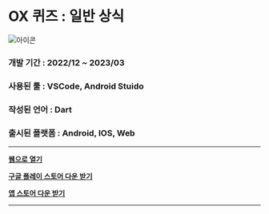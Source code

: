 # OX 퀴즈 : 일반 상식
![아이콘](https://github.com/parksh3641/OX-Quiz-Common-Sense/assets/62498013/af40bd89-ee52-48e3-9874-3f855ad7f3d6)
### 개발 기간 : 2022/12 ~ 2023/03
### 사용된 툴 : VSCode, Android Stuido
### 작성된 언어 : Dart
### 출시된 플랫폼 : Android, IOS, Web
-------------
**[웹으로 열기](https://touch-party-67378457.firebaseapp.com/#/)**

**[구글 플레이 스토어 다운 받기](https://play.google.com/store/apps/details?id=com.flutter.gosuoflife&hl=ko&gl=US)**

**[앱 스토어 다운 받기](https://apps.apple.com/kr/app/%ED%80%B4%EC%A6%88%EC%9D%98-%EA%B3%A0%EC%88%98/id1660371017)**

-------------
